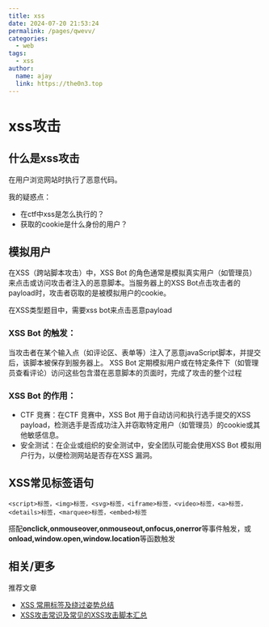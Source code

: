 ```yaml
---
title: xss
date: 2024-07-20 21:53:24
permalink: /pages/qwevv/
categories:
  - web
tags:
  - xss
author: 
  name: ajay
  link: https://the0n3.top
---
```


# xss攻击

## 什么是xss攻击

在用户浏览网站时执行了恶意代码。

我的疑惑点：

- 在ctf中xss是怎么执行的？
- 获取的cookie是什么身份的用户？

## 模拟用户

在XSS（跨站脚本攻击）中，XSS Bot 的角色通常是模拟真实用户（如管理员）来点击或访问攻击者注入的恶意脚本。当服务器上的XSS Bot点击攻击者的payload时，攻击者窃取的是被模拟用户的cookie。

在XSS类型题目中，需要xss bot来点击恶意payload

### XSS Bot 的触发：

当攻击者在某个输入点（如评论区、表单等）注入了恶意javaScript脚本，并提交后，该脚本被保存到服务器上。
XSS Bot 定期模拟用户或在特定条件下（如管理员查看评论）访问这些包含潜在恶意脚本的页面时，完成了攻击的整个过程

### XSS Bot 的作用：

- CTF 竞赛：在CTF 竞赛中，XSS Bot 用于自动访问和执行选手提交的XSS payload，检测选手是否成功注入并窃取特定用户（如管理员）的cookie或其他敏感信息。
- 安全测试：在企业或组织的安全测试中，安全团队可能会使用XSS Bot 模拟用户行为，以便检测网站是否存在XSS 漏洞。

## XSS常见标签语句

```
<script>标签，<img>标签，<svg>标签，<iframe>标签，<video>标签，<a>标签，<details>标签，<marquee>标签，<embed>标签
```

搭配**onclick,onmouseover,onmouseout,onfocus,onerror**等事件触发，或**onload,window.open,window.location**等函数触发

## 相关/更多

推荐文章
- [XSS 常用标签及绕过姿势总结](https://www.f12bug.com/archives/xss-chang-yong-biao-qian-ji-rao-guo-zi-shi-zong-jie)
- [XSS攻击常识及常见的XSS攻击脚本汇总](https://segmentfault.com/a/1190000022348467)